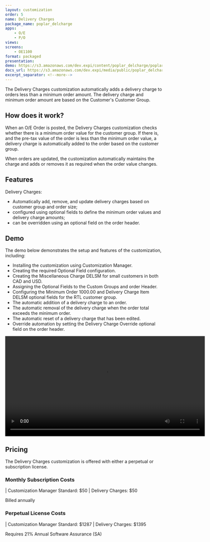 ```yaml
---
layout: customization
order: 5
name: Delivery Charges
package_name: poplar_delcharge
apps:
    - O/E
    - P/O
views:
screens:
    - OE1100
format: packaged
presentation: 
demo: https://s3.amazonaws.com/dev.expi/content/poplar_delcharge/poplar_delcharge_demo_cut.mp4
docs_url: https://s3.amazonaws.com/dev.expi/media/public/poplar_delcharge-1.0.0/docs/index.html
excerpt_separator: <!--more-->
---
```


The Delivery Charges customization automatically adds a delivery charge to 
orders less than a minimum order amount.  The delivery charge and minimum
order amount are based on the Customer's Customer Group.
<!--more-->

## How does it work?

When an O/E Order is posted, the Delivery Charges customization checks whether
there is a minimum order value for the customer group.  If there is, and the
pre-tax value of the order is less than the minimum order value, a delivery
charge is automatically added to the order based on the customer group.

When orders are updated, the customization automatically maintains the 
charge and adds or removes it as required when the order value changes.

## Features

Delivery Charges:

- Automatically add, remove, and update delivery charges based on 
  customer group and order size;
- configured using optional fields to define the minimum order 
  values and delivery charge amounts;
- can be overridden using an optional field on the order header.

## Demo

The demo below demonstrates the setup and features of the customization, including:

- Installing the customization using Customization Manager.
- Creating the required Optional Field configuration.
- Creating the Miscellaneous Charge DELSM for small customers in both CAD and USD.
- Assigning the Optional Fields to the Custom Groups and order Header.
- Configuring the Minimum Order 1000.00 and Delivery Charge Item DELSM optional fields for the RTL customer group.
- The automatic addition of a delivery charge to an order.
- The automatic removal of the delivery charge when the order total exceeds the minimum order.
- The automatic reset of a delivery charge that has been edited.
- Override automation by setting the Delivery Charge Override optional field on the order header.

<video width="640" controls>
  <source src="https://s3.amazonaws.com/dev.expi/content/poplar_delcharge/poplar_delcharge_demo_cut.mp4" type="video/mp4">
  Your browser doesn't support the video tag.
</video>

## Pricing

The Delivery Charges customization is offered with either a perpetual
or subscription license.

### Monthly Subscription Costs

| Customization Manager Standard: $50
| Delivery Charges: $50

Billed annually

### Perpetual License Costs

| Customization Manager Standard: $1287
| Delivery Charges: $1395

Requires 21% Annual Software Assurance (SA)
